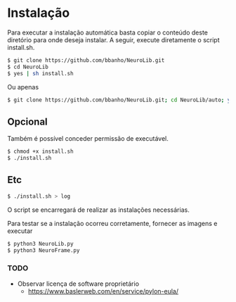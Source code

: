 # Instalação
Para executar a instalação automática basta copiar o conteúdo deste diretório para onde deseja instalar. A seguir, execute diretamente o script install.sh.

```bash
$ git clone https://github.com/bbanho/NeuroLib.git
$ cd NeuroLib
$ yes | sh install.sh
```

Ou apenas

```bash
$ git clone https://github.com/bbanho/NeuroLib.git; cd NeuroLib/auto; yes | sh install.sh
```
## Opcional
Também é possível conceder permissão de executável.
```bash
$ chmod +x install.sh
$ ./install.sh
```
## Etc
```bash
$ ./install.sh > log
```
O script se encarregará de realizar as instalações necessárias.

Para testar se a instalação ocorreu corretamente, fornecer as imagens e executar
```bash
$ python3 NeuroLib.py
$ python3 NeuroFrame.py
```
### TODO

* Observar licença de software proprietário
	* https://www.baslerweb.com/en/service/pylon-eula/

